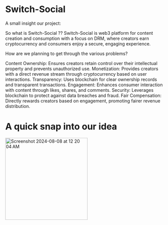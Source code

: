 # Switch-Social

A small insight our project:

So what is Switch-Social ??
Switch-Social is web3 platform for content creation and consumption with a focus on DRM, where creators earn cryptocurrency and consumers enjoy a secure, engaging experience.

How are we planning to get through the various problems?

Content Ownership: Ensures creators retain control over their intellectual property and prevents unauthorized use.
Monetization: Provides creators with a direct revenue stream through cryptocurrency based on user interactions.
Transparency: Uses blockchain for clear ownership records and transparent transactions.
Engagement: Enhances consumer interaction with content through likes, shares, and comments.
Security: Leverages blockchain to protect against data breaches and fraud.
Fair Compensation: Directly rewards creators based on engagement, promoting fairer revenue distribution.


# A quick snap into our idea

<img width="260" alt="Screenshot 2024-08-08 at 12 20 04 AM" src="https://github.com/user-attachments/assets/1216f94e-22d0-47b3-9db4-d259cb2f2178">

